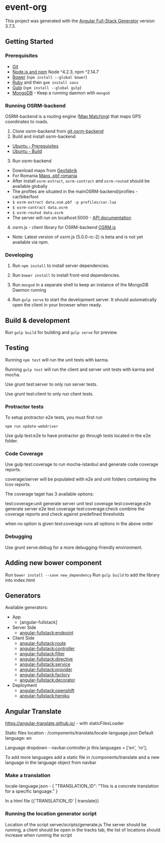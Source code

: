 # event-org

This project was generated with the [Angular Full-Stack Generator](https://github.com/DaftMonk/generator-angular-fullstack) version 3.7.3.

## Getting Started

### Prerequisites

- [Git](https://git-scm.com/)
- [Node.js and npm](nodejs.org) Node ^4.2.3, npm ^2.14.7
- [Bower](bower.io) (`npm install --global bower`)
- [Ruby](https://www.ruby-lang.org) and then `gem install sass`
- [Gulp](http://gulpjs.com/) (`npm install --global gulp`)
- [MongoDB](https://www.mongodb.org/) - Keep a running daemon with `mongod`


### Running OSRM-backend

OSRM-backend is a routing engine ([Map Matching](https://www.mapbox.com/blog/map-matching/)) that maps GPS coordinates to roads.

1. Clone osrm-backend from [git osrm-backend](https://github.com/Project-OSRM/osrm-backend.git)
2. Build and install osrm-backend
  - [Ubuntu - Prerequisites](https://github.com/Project-OSRM/osrm-backend/wiki/Building-on-Ubuntu)
  - [Ubuntu - Build](https://github.com/Project-OSRM/osrm-backend#quick-start)
3. Run osrm-backend
  - Download maps from [Geofabrik](http://download.geofabrik.de/index.html)
  - For Romania [Maps .pbf romania](http://download.geofabrik.de/europe/romania.html)
  - After install `osrm-extract`, `osrm-contract` and `osrm-routed` should be available globally
  - The profiles are situated in the mainOSRM-backend/profiles - car/bike/foot
  - `$ osrm-extract data.osm.pbf -p profiles/car.lua`
  - `$ osrm-contract data.osrm`
  - `$ osrm-routed data.osrm`
  - The server will run on localhost:5000 - [API documentation](https://github.com/Project-OSRM/osrm-backend/blob/master/docs/http.md)

4. osrm.js - client library for OSRM-backend [OSRM.js](https://github.com/Project-OSRM/osrm.js)
  - Note: Latest version of osrm.js (5.0.0-rc-2) is beta and is not yet available via npm.

### Developing

1. Run `npm install` to install server dependencies.

2. Run `bower install` to install front-end dependencies.

3. Run `mongod` in a separate shell to keep an instance of the MongoDB Daemon running

4. Run `gulp serve` to start the development server. It should automatically open the client in your browser when ready.

## Build & development

Run `gulp build` for building and `gulp serve` for preview.

## Testing

Running `npm test` will run the unit tests with karma.

Running `gulp test` will run the client and server unit tests with karma and mocha.

Use grunt test:server to only run server tests.

Use grunt test:client to only run client tests.

### Protractor tests

To setup protractor e2e tests, you must first run

`npm run update-webdriver`

Use gulp test:e2e to have protractor go through tests located in the e2e folder.

### Code Coverage

Use gulp test:coverage to run mocha-istanbul and generate code coverage reports.

coverage/server will be populated with e2e and unit folders containing the lcov reports.

The coverage taget has 3 available options:

test:coverage:unit generate server unit test coverage
test:coverage:e2e generate server e2e test coverage
test:coverage:check combine the coverage reports and check against predefined thresholds

when no option is given test:coverage runs all options in the above order

### Debugging

Use grunt serve:debug for a more debugging-friendly environment.

## Adding new bower component

Run `bower install --save new_dependency`
Run `gulp build` to add the library into index.html


## Generators

Available generators:

* App
    - [angular-fullstack]
* Server Side
    - [angular-fullstack:endpoint](https://github.com/angular-fullstack/generator-angular-fullstack/blob/master/docs/generators/endpoint.md)
* Client Side
    - [angular-fullstack:route](https://github.com/angular-fullstack/generator-angular-fullstack/blob/master/docs/generators/route.md)
    - [angular-fullstack:controller](https://github.com/angular-fullstack/generator-angular-fullstack/blob/master/docs/generators/controller.md)
    - [angular-fullstack:filter](https://github.com/angular-fullstack/generator-angular-fullstack/blob/master/docs/generators/filter.md)
    - [angular-fullstack:directive](https://github.com/angular-fullstack/generator-angular-fullstack/blob/master/docs/generators/directive.md)
    - [angular-fullstack:service](https://github.com/angular-fullstack/generator-angular-fullstack/blob/master/docs/generators/service.md)
    - [angular-fullstack:provider](https://github.com/angular-fullstack/generator-angular-fullstack/blob/master/docs/generators/service.md)
    - [angular-fullstack:factory](https://github.com/angular-fullstack/generator-angular-fullstack/blob/master/docs/generators/service.md)
    - [angular-fullstack:decorator](https://github.com/angular-fullstack/generator-angular-fullstack/blob/master/docs/generators/decorator.md)
* Deployment
    - [angular-fullstack:openshift](https://github.com/angular-fullstack/generator-angular-fullstack/blob/master/docs/generators/openshift.md)
    - [angular-fullstack:heroku](https://github.com/angular-fullstack/generator-angular-fullstack/blob/master/docs/generators/heroku.md)


## Angular Translate

https://angular-translate.github.io/ - with staticFilesLoader

Static files location : /components/translate/locale-language.json
Default language: en

Language dropdown - navbar.controller.js
this.languages = ['en', 'ro'];

To add more languages add a static file in /components/translate and a new language in the language object from navbar

### Make a translation

locale-language.json -
{
  "TRANSLATION_ID": "This is a concrete translation for a specific language."
}

In a html file {{'TRANSLATION_ID' | translate}}

### Running the location generator script

Location of the script server/scripts/generate.js
The server should be running, a client should be open in the tracks tab, the list of locations should increase when running the script
